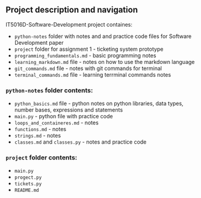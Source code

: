 ## Project description and navigation

IT5016D-Software-Development project containes:

* `python-notes` folder with notes and and practice code files for Software Development paper 
* `project` folder for assignment 1 - ticketing system prototype
* `programming_fundamentals.md` - basic programming notes
* `learning_markdown.md` file - notes on how to use the markdown language
* `git_commands.md` file - notes with git commands for terminal
* `terminal_commands.md` file - learning terrminal commands notes

### `python-notes` folder contents:

* `python_basics.md` file - python notes on python libraries, data types, number
  bases, expressions and  statements
* `main.py` - python file with practice code 
* `loops_and_containeres.md`  - notes
* `functions.md` - notes
* `strings.md` - notes
* `classes.md` and `classes.py` - notes and practice code

### `project` folder contents:

* `main.py`
* `progect.py`
* `tickets.py`
* `README.md`